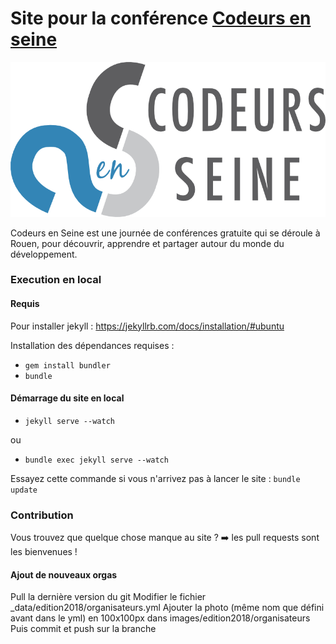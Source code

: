 # Site pour la conférence [Codeurs en seine](http://www.codeursenseine.com)

![Logotype de Codeurs en Seine](images/legacy/logo-codeurs-en-seine-big.png)

Codeurs en Seine est une journée de conférences gratuite qui se déroule à Rouen,
pour découvrir, apprendre et partager autour du monde du développement.

### Execution en local
#### Requis
Pour installer jekyll : https://jekyllrb.com/docs/installation/#ubuntu

Installation des dépendances requises :

* ```gem install bundler```
* ```bundle```

#### Démarrage du site en local 
* ```jekyll serve --watch``` 

ou 

* ```bundle exec jekyll serve --watch```

Essayez cette commande si vous n'arrivez pas à lancer le site : `bundle update`

### Contribution

Vous trouvez que quelque chose manque au site ? ➡️ les pull requests sont les bienvenues !

#### Ajout de nouveaux orgas
Pull la dernière version du git
Modifier le fichier _data/edition2018/organisateurs.yml 
Ajouter la photo (même nom que défini avant dans le yml) en 100x100px dans images/edition2018/organisateurs
Puis commit et push sur la branche
